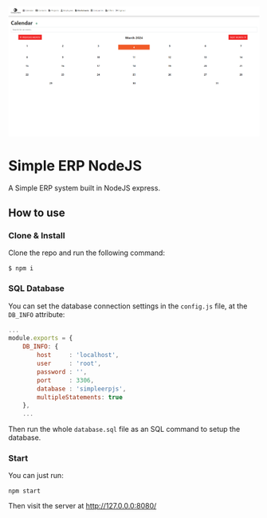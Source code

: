 <p align="center">
    <img src="docs/calendar.png" width="750px">
</p>

# Simple ERP NodeJS

A Simple ERP system built in NodeJS express.

## How to use

### Clone & Install

Clone the repo and run the following command:
```
$ npm i
```

### SQL Database

You can set the database connection settings in the `config.js` file, at the `DB_INFO` attribute:
```js
...
module.exports = {
    DB_INFO: {
        host     : 'localhost',
        user     : 'root',
        password : '',
        port	 : 3306,
        database : 'simpleerpjs',
        multipleStatements: true
    },
    ...
```

Then run the whole `database.sql` file as an SQL command to setup the database.

### Start

You can just run:
```
npm start
```

Then visit the server at http://127.0.0.0:8080/
